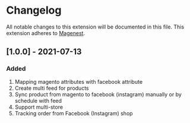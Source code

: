 # Changelog
All notable changes to this extension will be documented in this file.
This extension adheres to [Magenest](http://magenest.com/).

## [1.0.0] - 2021-07-13
### Added
1. Mapping magento attributes with facebook attribute 
2. Create multi feed for products
3. Sync product from magento to facebook (instagram) manually or by schedule with feed
4. Support multi-store
5. Tracking order from Facebook (Instagram) shop



